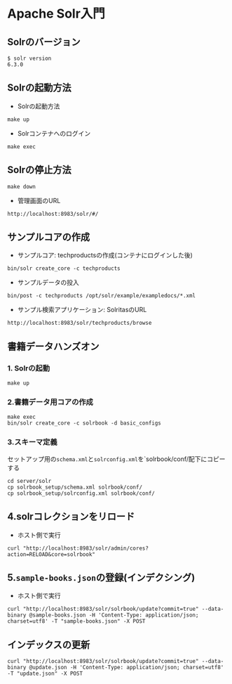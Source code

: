 # Apache Solr入門
## Solrのバージョン
```
$ solr version
6.3.0
```
## Solrの起動方法
- Solrの起動方法
```
make up
```

- Solrコンテナへのログイン
```
make exec
```

## Solrの停止方法
```
make down
```

- 管理画面のURL
```
http://localhost:8983/solr/#/
```

## サンプルコアの作成

- サンプルコア: techproductsの作成(コンテナにログインした後)
```
bin/solr create_core -c techproducts
```

- サンプルデータの投入
```
bin/post -c techproducts /opt/solr/example/exampledocs/*.xml
```

- サンプル検索アプリケーション: SolritasのURL
```
http://localhost:8983/solr/techproducts/browse
```

## 書籍データハンズオン
### 1. Solrの起動
```
make up
```
### 2.書籍データ用コアの作成
```
make exec
bin/solr create_core -c solrbook -d basic_configs
```
### 3.スキーマ定義
セットアップ用の`schema.xml`と`solrconfig.xml`を`solrbook/conf/配下にコピーする
```
cd server/solr
cp solrbook_setup/schema.xml solrbook/conf/
cp solrbook_setup/solrconfig.xml solrbook/conf/
```

## 4.solrコレクションをリロード
- ホスト側で実行
```
curl "http://localhost:8983/solr/admin/cores?action=RELOAD&core=solrbook"
```

## 5.`sample-books.json`の登録(インデクシング)
- ホスト側で実行
```
curl "http://localhost:8983/solr/solrbook/update?commit=true" --data-binary @sample-books.json -H 'Content-Type: application/json; charset=utf8' -T "sample-books.json" -X POST
```

## インデックスの更新
```
curl "http://localhost:8983/solr/solrbook/update?commit=true" --data-binary @update.json -H 'Content-Type: application/json; charset=utf8' -T "update.json" -X POST
```
